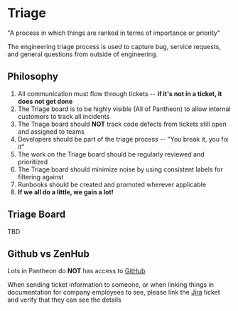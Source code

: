 # Triage

"A process in which things are ranked in terms of importance or priority"

The engineering triage process is used to capture bug, service requests, and general questions from outside of engineering.

## Philosophy

1. All communication must flow through tickets -- **if it's not in a ticket, it does not get done**
2. The Triage board is to be highly visible (All of Pantheon) to allow internal customers to track all incidents
3. The Triage board should **NOT** track code defects from tickets still open and assigned to teams
4. Developers should be part of the triage process -- "You break it, you fix it"
5. The work on the Triage board should be regularly reviewed and prioritized
6. The Triage board should minimize noise by using consistent labels for filtering against
7. Runbooks should be created and promoted wherever applicable
8. **If we all do a little, we gain a lot!**

## Triage Board

TBD

## Github vs ZenHub

Lots in Pantheon do **NOT** has access to [GitHub](/handbook/3rd_party_tools/github.md)

When sending ticket information to someone, or when linking things in documentation for company employees to see, please link the [Jira](/handbook/3rd_party_tools/jira.md) ticket and verify that they can see the details